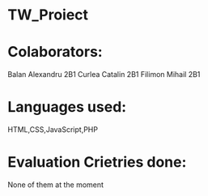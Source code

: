 # TW_Proiect

# Colaborators:
  Balan Alexandru 2B1
  Curlea Catalin 2B1
  Filimon Mihail 2B1

# Languages used:
HTML,CSS,JavaScript,PHP

# Evaluation Crietries done:
None of them at the moment

